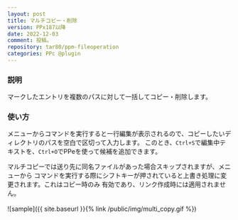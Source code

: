 ```yaml
---
layout: post
title: マルチコピー・削除
version: PPx187以降
date: 2022-12-03
comment: 投稿。
repository: tar80/ppm-fileoperation
categories: PPc @plugin
---
```


### 説明

マークしたエントリを複数のパスに対して一括してコピー・削除します。  

### 使い方

メニューからコマンドを実行すると一行編集が表示されるので、コピーしたいディレクトリのパスを空白で区切って入力します。
このとき、`Ctrl+S`で編集中テキストを、`Ctrl+O`でPPeを使って候補を追加できます。

マルチコピーでは送り先に同名ファイルがあった場合スキップされますが、メニューから
コマンドを実行する際にシフトキーが押されていると上書き処理に変更されます。これはコピー時のみ
有効であり、リンク作成時には適用されません。  
<BR>
![sample]({{ site.baseurl }}{% link /public/img/multi_copy.gif %})



